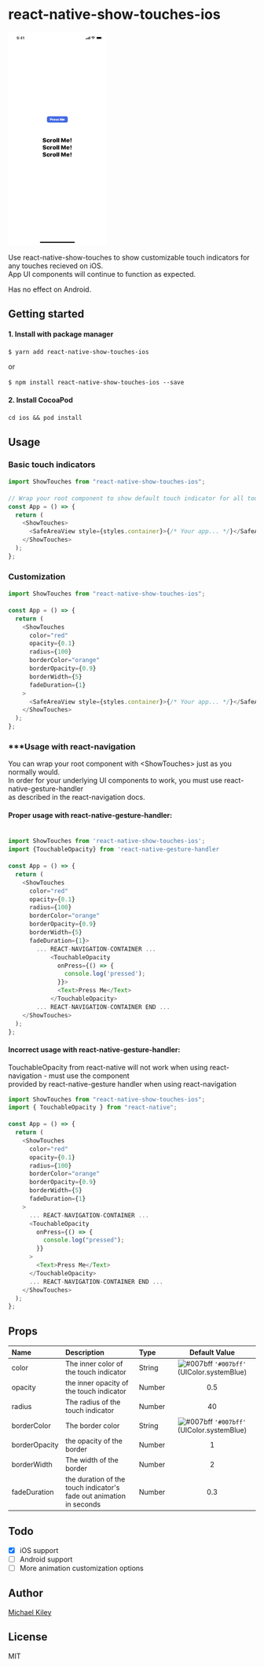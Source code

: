 # react-native-show-touches-ios

<img src="https://github.com/michael-kiley-verified/react-native-show-touches-ios/blob/main/README/demo.gif" width="200" />

Use react-native-show-touches to show customizable touch indicators for any touches recieved on iOS.  
App UI components will continue to function as expected.

Has no effect on Android.

## Getting started

#### 1. Install with package manager

`$ yarn add react-native-show-touches-ios`

or

`$ npm install react-native-show-touches-ios --save`

#### 2. Install CocoaPod

`cd ios && pod install`

## Usage

### Basic touch indicators

```javascript
import ShowTouches from "react-native-show-touches-ios";

// Wrap your root component to show default touch indicator for all touches
const App = () => {
  return (
    <ShowTouches>
      <SafeAreaView style={styles.container}>{/* Your app... */}</SafeAreaView>
    </ShowTouches>
  );
};
```

### Customization

```javascript
import ShowTouches from "react-native-show-touches-ios";

const App = () => {
  return (
    <ShowTouches
      color="red"
      opacity={0.1}
      radius={100}
      borderColor="orange"
      borderOpacity={0.9}
      borderWidth={5}
      fadeDuration={1}
    >
      <SafeAreaView style={styles.container}>{/* Your app... */}</SafeAreaView>
    </ShowTouches>
  );
};
```

### \*\*\*Usage with react-navigation

You can wrap your root component with <ShowTouches\> just as you normally would.  
In order for your underlying UI components to work, you must use react-native-gesture-handler  
as described in the react-navigation docs.

#### Proper usage with react-native-gesture-handler:

```javascript

import ShowTouches from 'react-native-show-touches-ios';
import {TouchableOpacity} from 'react-native-gesture-handler

const App = () => {
  return (
    <ShowTouches
      color="red"
      opacity={0.1}
      radius={100}
      borderColor="orange"
      borderOpacity={0.9}
      borderWidth={5}
      fadeDuration={1}>
        ... REACT-NAVIGATION-CONTAINER ...
            <TouchableOpacity
              onPress={() => {
                console.log('pressed');
              }}>
              <Text>Press Me</Text>
            </TouchableOpacity>
        ... REACT-NAVIGATION-CONTAINER END ...
    </ShowTouches>
  );
};
```

#### Incorrect usage with react-native-gesture-handler:

TouchableOpacity from react-native will not work when using react-navigation - must use the component  
provided by react-native-gesture handler when using react-navigation

```javascript
import ShowTouches from "react-native-show-touches-ios";
import { TouchableOpacity } from "react-native";

const App = () => {
  return (
    <ShowTouches
      color="red"
      opacity={0.1}
      radius={100}
      borderColor="orange"
      borderOpacity={0.9}
      borderWidth={5}
      fadeDuration={1}
    >
      ... REACT-NAVIGATION-CONTAINER ...
      <TouchableOpacity
        onPress={() => {
          console.log("pressed");
        }}
      >
        <Text>Press Me</Text>
      </TouchableOpacity>
      ... REACT-NAVIGATION-CONTAINER END ...
    </ShowTouches>
  );
};
```

## Props

| Name          | Description                                                         | Type   |                                       Default Value                                       |
| :------------ | :------------------------------------------------------------------ | :----- | :---------------------------------------------------------------------------------------: |
| color         | The inner color of the touch indicator                              | String | ![#007bff](https://placehold.it/15/007bff/000000?text=+) `'#007bff'` (UIColor.systemBlue) |
| opacity       | the inner opacity of the touch indicator                            | Number |                                            0.5                                            |
| radius        | The radius of the touch indicator                                   | Number |                                            40                                             |
| borderColor   | The border color                                                    | String | ![#007bff](https://placehold.it/15/007bff/000000?text=+) `'#007bff'` (UIColor.systemBlue) |
| borderOpacity | the opacity of the border                                           | Number |                                             1                                             |
| borderWidth   | The width of the border                                             | Number |                                             2                                             |
| fadeDuration  | the duration of the touch indicator's fade out animation in seconds | Number |                                            0.3                                            |

## Todo

- [x] iOS support
- [ ] Android support
- [ ] More animation customization options

## Author

[Michael Kiley](https://harbourviewtechnologies.com)

## License

MIT
